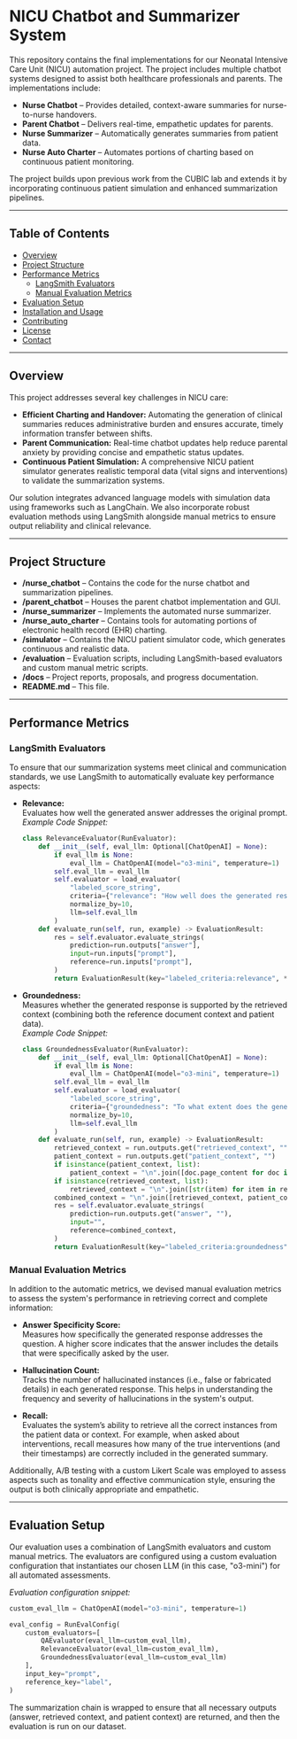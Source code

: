 # NICU Chatbot and Summarizer System

This repository contains the final implementations for our Neonatal Intensive Care Unit (NICU) automation project. The project includes multiple chatbot systems designed to assist both healthcare professionals and parents. The implementations include:

- **Nurse Chatbot** – Provides detailed, context-aware summaries for nurse-to-nurse handovers.
- **Parent Chatbot** – Delivers real-time, empathetic updates for parents.
- **Nurse Summarizer** – Automatically generates summaries from patient data.
- **Nurse Auto Charter** – Automates portions of charting based on continuous patient monitoring.

The project builds upon previous work from the CUBIC lab and extends it by incorporating continuous patient simulation and enhanced summarization pipelines. 

---

## Table of Contents

- [Overview](#overview)
- [Project Structure](#project-structure)
- [Performance Metrics](#performance-metrics)
  - [LangSmith Evaluators](#langsmith-evaluators)
  - [Manual Evaluation Metrics](#manual-evaluation-metrics)
- [Evaluation Setup](#evaluation-setup)
- [Installation and Usage](#installation-and-usage)
- [Contributing](#contributing)
- [License](#license)
- [Contact](#contact)

---

## Overview

This project addresses several key challenges in NICU care:

- **Efficient Charting and Handover:** Automating the generation of clinical summaries reduces administrative burden and ensures accurate, timely information transfer between shifts.
- **Parent Communication:** Real-time chatbot updates help reduce parental anxiety by providing concise and empathetic status updates.
- **Continuous Patient Simulation:** A comprehensive NICU patient simulator generates realistic temporal data (vital signs and interventions) to validate the summarization systems.

Our solution integrates advanced language models with simulation data using frameworks such as LangChain. We also incorporate robust evaluation methods using LangSmith alongside manual metrics to ensure output reliability and clinical relevance.

---

## Project Structure

- **/nurse_chatbot** – Contains the code for the nurse chatbot and summarization pipelines.
- **/parent_chatbot** – Houses the parent chatbot implementation and GUI.
- **/nurse_summarizer** – Implements the automated nurse summarizer.
- **/nurse_auto_charter** – Contains tools for automating portions of electronic health record (EHR) charting.
- **/simulator** – Contains the NICU patient simulator code, which generates continuous and realistic data.
- **/evaluation** – Evaluation scripts, including LangSmith-based evaluators and custom manual metric scripts.
- **/docs** – Project reports, proposals, and progress documentation.
- **README.md** – This file.

---

## Performance Metrics

### LangSmith Evaluators

To ensure that our summarization systems meet clinical and communication standards, we use LangSmith to automatically evaluate key performance aspects:

- **Relevance:**  
  Evaluates how well the generated answer addresses the original prompt.  
  *Example Code Snippet:*  
  ```python
  class RelevanceEvaluator(RunEvaluator):
      def __init__(self, eval_llm: Optional[ChatOpenAI] = None):
          if eval_llm is None:
              eval_llm = ChatOpenAI(model="o3-mini", temperature=1)
          self.eval_llm = eval_llm
          self.evaluator = load_evaluator(
              "labeled_score_string",
              criteria={"relevance": "How well does the generated response address the initial user input?"},
              normalize_by=10,
              llm=self.eval_llm
          )
      def evaluate_run(self, run, example) -> EvaluationResult:
          res = self.evaluator.evaluate_strings(
              prediction=run.outputs["answer"],
              input=run.inputs["prompt"],
              reference=run.inputs["prompt"],
          )
          return EvaluationResult(key="labeled_criteria:relevance", **res)
  ```
  
- **Groundedness:**  
  Measures whether the generated response is supported by the retrieved context (combining both the reference document context and patient data).  
  *Example Code Snippet:*  
  ```python
  class GroundednessEvaluator(RunEvaluator):
      def __init__(self, eval_llm: Optional[ChatOpenAI] = None):
          if eval_llm is None:
              eval_llm = ChatOpenAI(model="o3-mini", temperature=1)
          self.eval_llm = eval_llm
          self.evaluator = load_evaluator(
              "labeled_score_string",
              criteria={"groundedness": "To what extent does the generated response agree with the retrieved context?"},
              normalize_by=10,
              llm=self.eval_llm
          )
      def evaluate_run(self, run, example) -> EvaluationResult:
          retrieved_context = run.outputs.get("retrieved_context", "")
          patient_context = run.outputs.get("patient_context", "")
          if isinstance(patient_context, list):
              patient_context = "\n".join([doc.page_content for doc in patient_context])
          if isinstance(retrieved_context, list):
              retrieved_context = "\n".join([str(item) for item in retrieved_context])
          combined_context = "\n".join([retrieved_context, patient_context]).strip()
          res = self.evaluator.evaluate_strings(
              prediction=run.outputs.get("answer", ""),
              input="",
              reference=combined_context,
          )
          return EvaluationResult(key="labeled_criteria:groundedness", **res)
  ```

### Manual Evaluation Metrics

In addition to the automatic metrics, we devised manual evaluation metrics to assess the system's performance in retrieving correct and complete information:

- **Answer Specificity Score:**  
  Measures how specifically the generated response addresses the question. A higher score indicates that the answer includes the details that were specifically asked by the user.

- **Hallucination Count:**  
  Tracks the number of hallucinated instances (i.e., false or fabricated details) in each generated response. This helps in understanding the frequency and severity of hallucinations in the system's output.

- **Recall:**  
  Evaluates the system’s ability to retrieve all the correct instances from the patient data or context. For example, when asked about interventions, recall measures how many of the true interventions (and their timestamps) are correctly included in the generated summary.

Additionally, A/B testing with a custom Likert Scale was employed to assess aspects such as tonality and effective communication style, ensuring the output is both clinically appropriate and empathetic.

---

## Evaluation Setup

Our evaluation uses a combination of LangSmith evaluators and custom manual metrics. The evaluators are configured using a custom evaluation configuration that instantiates our chosen LLM (in this case, "o3-mini") for all automated assessments.

*Evaluation configuration snippet:*
```python
custom_eval_llm = ChatOpenAI(model="o3-mini", temperature=1)

eval_config = RunEvalConfig(
    custom_evaluators=[
        QAEvaluator(eval_llm=custom_eval_llm),
        RelevanceEvaluator(eval_llm=custom_eval_llm),
        GroundednessEvaluator(eval_llm=custom_eval_llm)
    ],
    input_key="prompt",
    reference_key="label",
)
```

The summarization chain is wrapped to ensure that all necessary outputs (answer, retrieved context, and patient context) are returned, and then the evaluation is run on our dataset.
